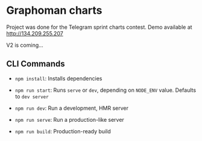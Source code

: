 # Graphoman charts
Project was done for the Telegram sprint charts contest.
Demo available at http://134.209.255.207

V2 is coming...

## CLI Commands
*   `npm install`: Installs dependencies

*   `npm run start`: Runs `serve` or `dev`, depending on `NODE_ENV` value. Defaults to `dev server`

*   `npm run dev`: Run a development, HMR server

*   `npm run serve`: Run a production-like server

*   `npm run build`: Production-ready build

